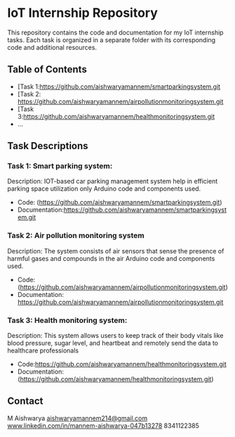 # IoT Internship Repository

This repository contains the code and documentation for my IoT internship tasks. Each task is organized in a separate folder with its corresponding code and additional resources.

## Table of Contents

- [Task 1:https://github.com/aishwaryamannem/smartparkingsystem.git
- [Task 2: https://github.com/aishwaryamannem/airpollutionmonitoringsystem.git
- [Task 3:https://github.com/aishwaryamannem/healthmonitoringsystem.git
- ...

## Task Descriptions

### Task 1: Smart parking system:

Description: IOT-based car parking management system help in efficient parking space utilization only Arduino code and components used.

- Code: (https://github.com/aishwaryamannem/smartparkingsystem.git)
- Documentation:https://github.com/aishwaryamannem/smartparkingsystem.git

### Task 2: Air pollution monitoring system

Description: The system consists of air sensors that sense the presence of harmful gases and compounds in the air Arduino code and components used.

- Code: (https://github.com/aishwaryamannem/airpollutionmonitoringsystem.git)
- Documentation: https://github.com/aishwaryamannem/airpollutionmonitoringsystem.git

### Task 3: Health monitoring system:

Description: This system allows users to keep track of their body vitals like blood pressure, sugar level, and heartbeat and remotely send the data to healthcare professionals
- Code:https://github.com/aishwaryamannem/healthmonitoringsystem.git
- Documentation: (https://github.com/aishwaryamannem/healthmonitoringsystem.git)


## Contact

M Aishwarya
aishwaryamannem214@gmail.com
www.linkedin.com/in/mannem-aishwarya-047b13278
8341122385
